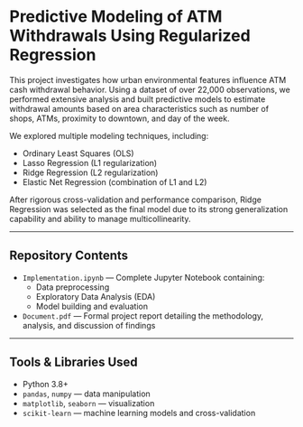 # Predictive Modeling of ATM Withdrawals Using Regularized Regression

This project investigates how urban environmental features influence ATM cash withdrawal behavior. Using a dataset of over 22,000 observations, we performed extensive analysis and built predictive models to estimate withdrawal amounts based on area characteristics such as number of shops, ATMs, proximity to downtown, and day of the week.

We explored multiple modeling techniques, including:
- Ordinary Least Squares (OLS)
- Lasso Regression (L1 regularization)
- Ridge Regression (L2 regularization)
- Elastic Net Regression (combination of L1 and L2)

After rigorous cross-validation and performance comparison, Ridge Regression was selected as the final model due to its strong generalization capability and ability to manage multicollinearity.

---

## Repository Contents

- `Implementation.ipynb` — Complete Jupyter Notebook containing:
  - Data preprocessing
  - Exploratory Data Analysis (EDA)
  - Model building and evaluation
- `Document.pdf` — Formal project report detailing the methodology, analysis, and discussion of findings

---

## Tools & Libraries Used

- Python 3.8+
- `pandas`, `numpy` — data manipulation
- `matplotlib`, `seaborn` — visualization
- `scikit-learn` — machine learning models and cross-validation
